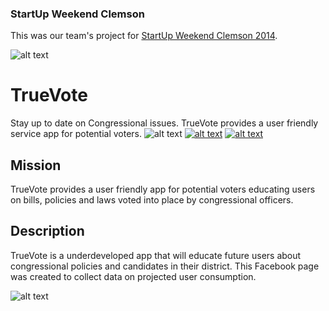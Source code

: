 ### StartUp Weekend Clemson

This was our team's project for [StartUp Weekend Clemson 2014](http://newsstand.clemson.edu/mediarelations/students-faculty-and-entrepreneurs-participate-in-clemsons-first-startup-weekend/).

![alt text](http://startupweekend.org/assets/sw-logo-black.svg)

TrueVote
=========
Stay up to date on Congressional issues. TrueVote provides a user friendly service app for potential voters.
![alt text](http://i.imgur.com/BhOX9ai.png)
[![alt text](http://alinavincentphotography.com/wp-content/themes/photocrati-theme/images/social/small-twitter.png)](https://twitter.com/true_vote)
[![alt text](http://alinavincentphotography.com/wp-content/themes/photocrati-theme/images/social/small-facebook.png)](https://www.facebook.com/TrueVotePoliticsDecoded)

## Mission

TrueVote provides a user friendly app for potential voters educating users on bills, policies and laws voted into place by congressional officers.

## Description

TrueVote is a underdeveloped app that will educate future users about congressional policies and candidates in their district. This Facebook page was created to collect data on projected user consumption.

![alt text](http://i.imgur.com/D8V4bN8.png)
